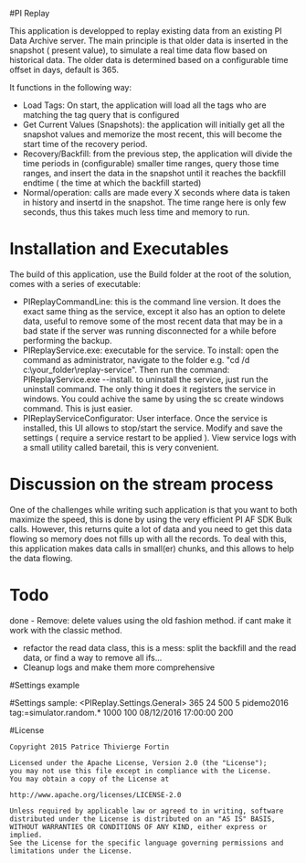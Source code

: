 #PI Replay

This application is developped to replay existing data from an existing PI Data Archive server. 
The main principle is that older data is inserted in the snapshot ( present value), to simulate a real time data flow based on historical data.
The older data is determined based on a configurable time offset in days, default is 365.

It functions in the following way:
- Load Tags: On start, the application will load all the tags who are matching the tag query that is configured
- Get Current Values (Snapshots): the application will initially get all the snapshot values and memorize the most recent, this will become the start time of the recovery period.
- Recovery/Backfill: from the previous step, the application will divide the time periods in (configurable) smaller time ranges, query those time ranges, and insert the data in the snapshot until it reaches the backfill endtime ( the time at which the backfill started)
- Normal/operation: calls are made every X seconds where data is taken in history and insertd in the snapshot.  The time range here is only few seconds, thus this takes much less time and memory to run.


# Installation and Executables

The build of this application, use the Build folder at the root of the solution,  comes with a series of executable:
- PIReplayCommandLine:        this is the command line version.  It does the exact same thing as the service, except it also has an option to delete data, useful to remove some of the most recent data that may be in a bad state if the server was running disconnected for a while before performing the backup.
- PIReplayService.exe:        executable for the service.  To install: open the command as administrator, navigate to the folder e.g. "cd /d c:\your_folder\replay-service".  Then run the command: PIReplayService.exe --install. to uninstall the service, just run the uninstall command.  The only thing it does it registers the service in windows. You could achive the same by using the sc create windows command. This is just easier.  
- PIReplayServiceConfigurator: User interface.  Once the service is installed, this UI allows to stop/start the service.  Modify and save the settings ( require a service restart to be applied ). View service logs with a small utility called baretail, this is very convenient.


# Discussion on the stream process

One of the challenges while writing such application is that you want to both maximize the speed, this is done by using the very efficient PI AF SDK Bulk calls. 
However, this returns quite a lot of data and you need to get this data flowing so memory does not fills up with all the records. 
To deal with this, this application makes data calls in small(er) chunks, and this allows to help the data flowing.

# Todo

done - Remove: delete values using the old fashion method. if cant make it work with the classic method.
- refactor the read data class, this is a mess: split the backfill and the read data, or find a way to remove all ifs... 
- Cleanup logs and make them more comprehensive


#Settings example

#Settings sample:
  <PIReplay.Settings.General>
        <setting name="ReplayTimeOffsetDays" serializeAs="String">
            <value>365</value>
        </setting>
        <setting name="BackFillHoursPerDataChunk" serializeAs="String">
            <value>24</value>
        </setting>
        <setting name="TagsChunkSize" serializeAs="String">
            <value>500</value>
        </setting>
        <setting name="DataCollectionFrequencySeconds" serializeAs="String">
            <value>5</value>
        </setting>
        <setting name="ServerName" serializeAs="String">
            <value>pidemo2016</value>
        </setting>
        <setting name="TagQueryString" serializeAs="String">
            <value>tag:=simulator.random.*</value>
        </setting>
        <setting name="BulkPageSize" serializeAs="String">
            <value>1000</value>
        </setting>
        <setting name="BulkParallelChunkSize" serializeAs="String">
            <value>100</value>
        </setting>
        <setting name="BackfillDefaultStartTime" serializeAs="String">
            <value>08/12/2016 17:00:00</value>
        </setting>
        <setting name="SleepTimeBetweenChunksMs" serializeAs="String">
            <value>200</value>
        </setting>

#License
 
    Copyright 2015 Patrice Thivierge Fortin
 
    Licensed under the Apache License, Version 2.0 (the "License");
    you may not use this file except in compliance with the License.
    You may obtain a copy of the License at
 
    http://www.apache.org/licenses/LICENSE-2.0
 
    Unless required by applicable law or agreed to in writing, software
    distributed under the License is distributed on an "AS IS" BASIS,
    WITHOUT WARRANTIES OR CONDITIONS OF ANY KIND, either express or implied.
    See the License for the specific language governing permissions and
    limitations under the License.
